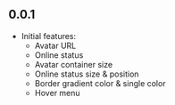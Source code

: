 ## 0.0.1

* Initial features: 
  * Avatar URL 
  * Online status 
  * Avatar container size
  * Online status size & position
  * Border gradient color & single color
  * Hover menu

